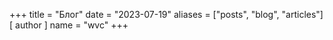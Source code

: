 +++
title = "Блог"
date = "2023-07-19"
    aliases = ["posts", "blog", "articles"]
[ author ]
  name = "wvc"
+++
